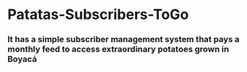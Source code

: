 # Patatas-Subscribers-ToGo
### It has a simple subscriber management system that pays a monthly feed to access extraordinary potatoes grown in Boyacá
